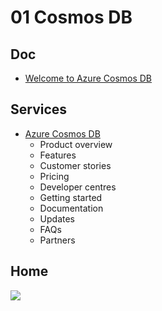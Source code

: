 # 01 Cosmos DB

## Doc
* [Welcome to Azure Cosmos DB](https://docs.microsoft.com/en-us/azure/cosmos-db/introduction)

## Services
* [Azure Cosmos DB](https://azure.microsoft.com/en-ca/services/cosmos-db/)
  * Product overview
  * Features
  * Customer stories
  * Pricing
  * Developer centres
  * Getting started
  * Documentation
  * Updates
  * FAQs
  * Partners

## Home
[<img src="https://i.imgur.com/9XSm6af.png">](https://i.imgur.com/9XSm6af.png)
